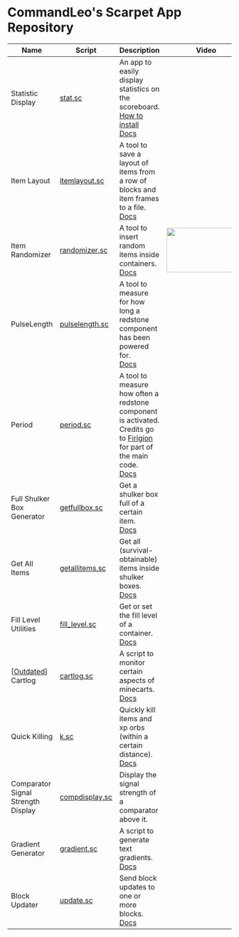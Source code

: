 # CommandLeo's Scarpet App Repository

Name|Script|Description|Video
---|---|---|---
Statistic Display|[stat.sc](https://raw.githubusercontent.com/CommandLeo/scarpet/main/programs/stat.sc)|An app to easily display statistics on the scoreboard.<br> [How to install](https://github.com/CommandLeo/scarpet/wiki/Statistic-Display#how-to-install) <br> [Docs](https://github.com/CommandLeo/scarpet/wiki/Statistic-Display)
Item Layout|[itemlayout.sc](https://raw.githubusercontent.com/CommandLeo/scarpet/main/programs/itemlayout.sc)|A tool to save a layout of items from a row of blocks and item frames to a file.<br> [Docs](https://github.com/CommandLeo/scarpet/wiki/Item-Layout)
Item Randomizer|[randomizer.sc](https://raw.githubusercontent.com/CommandLeo/scarpet/main/programs/randomizer.sc)|A tool to insert random items inside containers.<br> [Docs](https://github.com/CommandLeo/scarpet/wiki/Item-Randomizer)|[<img src="https://img.youtube.com/vi/EuKzIyFd44Y/mqdefault.jpg" width="177" height="100">](https://youtu.be/EuKzIyFd44Y)
PulseLength|[pulselength.sc](https://raw.githubusercontent.com/CommandLeo/scarpet/main/programs/pulselength.sc)|A tool to measure for how long a redstone component has been powered for.<br> [Docs](https://github.com/CommandLeo/scarpet/wiki/PulseLength)
Period|[period.sc](https://raw.githubusercontent.com/CommandLeo/scarpet/main/programs/pulselength.sc)|A tool to measure how often a redstone component is activated.<br> Credits go to [Firigion](https://github.com/Firigion) for part of the main code.<br> [Docs](https://github.com/CommandLeo/scarpet/wiki/PulseLength)
Full Shulker Box Generator|[getfullbox.sc](https://raw.githubusercontent.com/CommandLeo/scarpet/main/programs/getfullbox.sc)|Get a shulker box full of a certain item.<br> [Docs](https://github.com/CommandLeo/scarpet/wiki/Full-Shulker-Box-Generator)
Get All Items|[getallitems.sc](https://raw.githubusercontent.com/CommandLeo/scarpet/main/programs/getallitems.sc)|Get all (survival-obtainable) items inside shulker boxes.<br> [Docs](https://github.com/CommandLeo/scarpet/wiki/Get-All-Items)
Fill Level Utilities|[fill_level.sc](https://raw.githubusercontent.com/CommandLeo/scarpet/main/programs/fill_level.sc)|Get or set the fill level of a container.<br> [Docs](https://github.com/CommandLeo/scarpet/wiki/Fill-Level-Utilities)
[[Outdated](https://github.com/2No2Name/MendedMinecarts)] Cartlog|[cartlog.sc](https://raw.githubusercontent.com/CommandLeo/scarpet/main/programs/cartlog.sc)|A script to monitor certain aspects of minecarts.<br> [Docs](https://github.com/CommandLeo/scarpet/wiki/Cartlog)
Quick Killing|[k.sc](https://raw.githubusercontent.com/CommandLeo/scarpet/main/programs/k.sc)|Quickly kill items and xp orbs (within a certain distance).<br> [Docs](https://github.com/CommandLeo/scarpet/wiki/Quick-Killing)
Comparator Signal Strength Display|[compdisplay.sc](https://raw.githubusercontent.com/CommandLeo/scarpet/main/programs/compdisplay.sc)|Display the signal strength of a comparator above it.
Gradient Generator|[gradient.sc](https://raw.githubusercontent.com/CommandLeo/scarpet/main/programs/gradient.sc)|A script to generate text gradients.<br> [Docs](https://github.com/CommandLeo/scarpet/wiki/Gradient-Generator)
Block Updater|[update.sc](https://raw.githubusercontent.com/CommandLeo/scarpet/main/programs/update.sc)|Send block updates to one or more blocks.<br> [Docs](https://github.com/CommandLeo/scarpet/wiki/Block-Updater)
